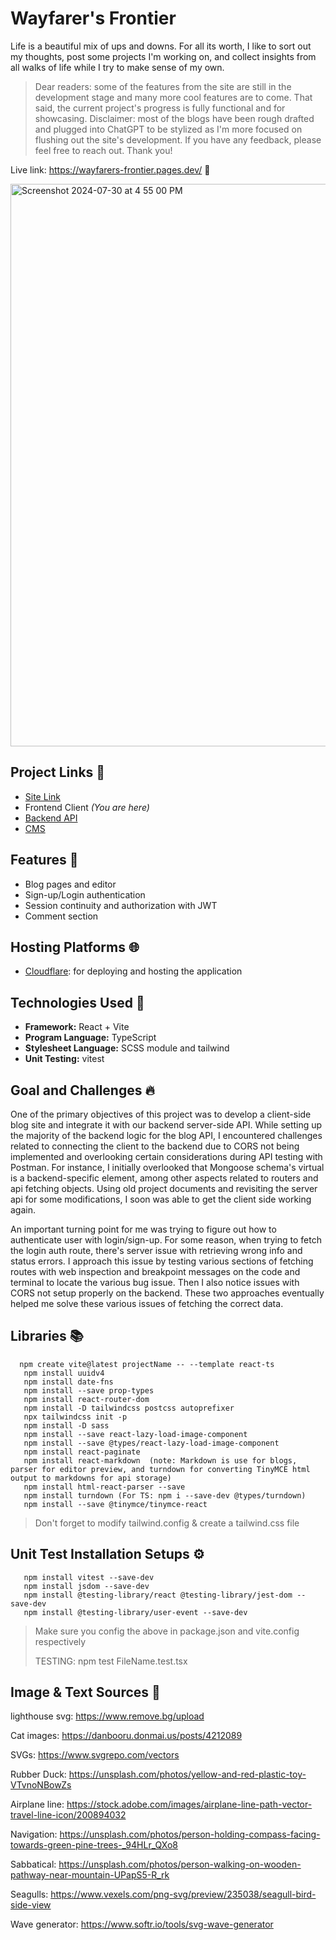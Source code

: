 # Wayfarer's Frontier

Life is a beautiful mix of ups and downs. For all its worth, I like to sort out my thoughts, post some projects I'm working on, and collect insights from all walks of life while I try to make sense of my own.

> Dear readers: some of the features from the site are still in the development stage and many more cool features are to come. That said, the current project's progress is fully functional and for showcasing. Disclaimer: most of the blogs have been rough drafted and plugged into ChatGPT to be stylized as I'm more focused on flushing out the site's development. If you have any feedback, please feel free to reach out. Thank you!

Live link: https://wayfarers-frontier.pages.dev/ 🧳

<img width="900" alt="Screenshot 2024-07-30 at 4 55 00 PM" src="https://github.com/user-attachments/assets/57861b42-c558-4d4f-b7c7-e1f79666cb4f">

## Project Links 🔗

- [Site Link](https://wayfarers-frontier.pages.dev/)
- Frontend Client _(You are here)_
- [Backend API](https://github.com/NovaCat35/blog-api)
- [CMS](https://github.com/NovaCat35/blog-cms)

## Features 🎯

- Blog pages and editor
- Sign-up/Login authentication
- Session continuity and authorization with JWT
- Comment section

## Hosting Platforms 🌐

- [Cloudflare](https://dash.cloudflare.com/): for deploying and hosting the application

## Technologies Used 🚀

- **Framework:** React + Vite
- **Program Language:** TypeScript
- **Stylesheet Language:** SCSS module and tailwind
- **Unit Testing:** vitest

## Goal and Challenges 🔥

One of the primary objectives of this project was to develop a client-side blog site and integrate it with our backend server-side API. While setting up the majority of the backend logic for the blog API, I encountered challenges related to connecting the client to the backend due to CORS not being implemented and overlooking certain considerations during API testing with Postman. For instance, I initially overlooked that Mongoose schema's virtual is a backend-specific element, among other aspects related to routers and api fetching objects. Using old project documents and revisiting the server api for some modifications, I soon was able to get the client side working again.

An important turning point for me was trying to figure out how to authenticate user with login/sign-up. For some reason, when trying to fetch the login auth route, there's server issue with retrieving wrong info and status errors. I approach this issue by testing various sections of fetching routes with web inspection and breakpoint messages on the code and terminal to locate the various bug issue. Then I also notice issues with CORS not setup properly on the backend. These two approaches eventually helped me solve these various issues of fetching the correct data.

## Libraries 📚

```
  npm create vite@latest projectName -- --template react-ts
   npm install uuidv4
   npm install date-fns
   npm install --save prop-types
   npm install react-router-dom
   npm install -D tailwindcss postcss autoprefixer
   npx tailwindcss init -p
   npm install -D sass
   npm install --save react-lazy-load-image-component
   npm install --save @types/react-lazy-load-image-component
   npm install react-paginate
   npm install react-markdown  (note: Markdown is use for blogs, parser for editor preview, and turndown for converting TinyMCE html output to markdowns for api storage)
   npm install html-react-parser --save
   npm install turndown (For TS: npm i --save-dev @types/turndown)
   npm install --save @tinymce/tinymce-react
```

> Don't forget to modify tailwind.config & create a tailwind.css file

## Unit Test Installation Setups ⚙️

```
   npm install vitest --save-dev
   npm install jsdom --save-dev
   npm install @testing-library/react @testing-library/jest-dom --save-dev
   npm install @testing-library/user-event --save-dev
```

> Make sure you config the above in package.json and vite.config respectively
>
> TESTING: npm test FileName.test.tsx

## Image & Text Sources 🌅

lighthouse svg: https://www.remove.bg/upload

Cat images: https://danbooru.donmai.us/posts/4212089

SVGs: https://www.svgrepo.com/vectors

Rubber Duck: https://unsplash.com/photos/yellow-and-red-plastic-toy-VTvnoNBowZs

Airplane line: https://stock.adobe.com/images/airplane-line-path-vector-travel-line-icon/200894032

Navigation: https://unsplash.com/photos/person-holding-compass-facing-towards-green-pine-trees-_94HLr_QXo8

Sabbatical:
https://unsplash.com/photos/person-walking-on-wooden-pathway-near-mountain-UPapS5-R_rk

Seagulls:
https://www.vexels.com/png-svg/preview/235038/seagull-bird-side-view

Wave generator:
https://www.softr.io/tools/svg-wave-generator
